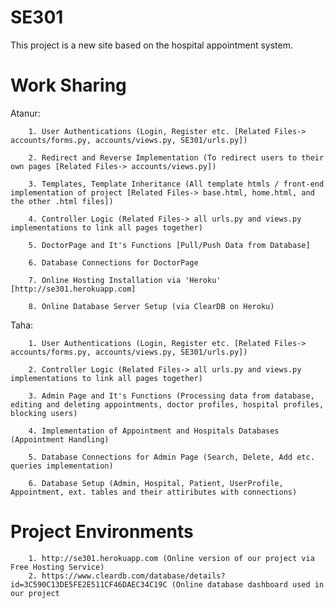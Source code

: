 # SE301
 
This project is a new site based on the hospital appointment system.



# Work Sharing

Atanur:

		1. User Authentications (Login, Register etc. [Related Files-> accounts/forms.py, accounts/views.py, SE301/urls.py])
		
		2. Redirect and Reverse Implementation (To redirect users to their own pages [Related Files-> accounts/views.py]) 
		
		3. Templates, Template Inheritance (All template htmls / front-end implementation of project [Related Files-> base.html, home.html, and the other .html files])
		
		4. Controller Logic (Related Files-> all urls.py and views.py implementations to link all pages together)
		
		5. DoctorPage and It's Functions [Pull/Push Data from Database]
		
		6. Database Connections for DoctorPage
		
		7. Online Hosting Installation via 'Heroku' [http://se301.herokuapp.com]
		
		8. Online Database Server Setup (via ClearDB on Heroku)
		
Taha: 

		1. User Authentications (Login, Register etc. [Related Files-> accounts/forms.py, accounts/views.py, SE301/urls.py])
		
		2. Controller Logic (Related Files-> all urls.py and views.py implementations to link all pages together)
		
		3. Admin Page and It's Functions (Processing data from database, editing and deleting appointments, doctor profiles, hospital profiles, blocking users)
		
		4. Implementation of Appointment and Hospitals Databases (Appointment Handling)
		
		5. Database Connections for Admin Page (Search, Delete, Add etc. queries implementation)
		
		6. Database Setup (Admin, Hospital, Patient, UserProfile, Appointment, ext. tables and their attiributes with connections)

# Project Environments
        
        1. http://se301.herokuapp.com (Online version of our project via Free Hosting Service) 
        2. https://www.cleardb.com/database/details?id=3C590C13DE5FE2E511CF46DAEC34C19C (Online database dashboard used in our project